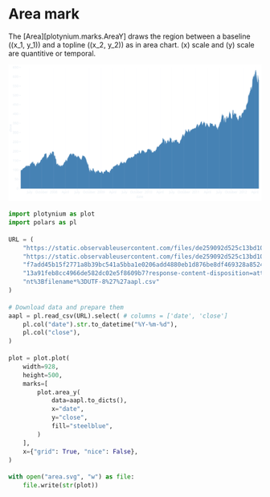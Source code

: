 # Area mark

The [Area][plotynium.marks.AreaY] draws the region between a baseline \((x_1, y_1)\) and a topline \((x_2, y_2)\) as in area chart. \(x\) scale and \(y\) scale are quantitive or temporal.


![](../images/area.svg)

```python hl_lines="22-27"
import plotynium as plot
import polars as pl

URL = (
    "https://static.observableusercontent.com/files/de259092d525c13bd10926ea"
    "https://static.observableusercontent.com/files/de259092d525c13bd10926ea"
    "f7add45b15f2771a8b39bc541a5bba1e0206add4880eb1d876be8df469328a85243b7d8"
    "13a91feb8cc4966de582dc02e5f8609b7?response-content-disposition=attachme"
    "nt%3Bfilename*%3DUTF-8%27%27aapl.csv"
)

# Download data and prepare them
aapl = pl.read_csv(URL).select( # columns = ['date', 'close']
    pl.col("date").str.to_datetime("%Y-%m-%d"),
    pl.col("close"),
)

plot = plot.plot(
    width=928,
    height=500,
    marks=[
        plot.area_y(
            data=aapl.to_dicts(),
            x="date",
            y="close",
            fill="steelblue",
        )
    ],
    x={"grid": True, "nice": False},
)

with open("area.svg", "w") as file:
    file.write(str(plot))
```
